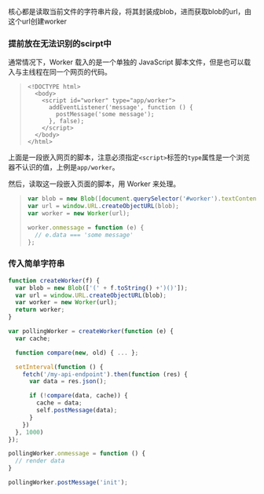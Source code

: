 

核心都是读取当前文件的字符串片段，将其封装成blob，进而获取blob的url，由这个url创建worker

### 提前放在无法识别的scirpt中

通常情况下，Worker 载入的是一个单独的 JavaScript 脚本文件，但是也可以载入与主线程在同一个网页的代码。

> ```markup
> <!DOCTYPE html>
>   <body>
>     <script id="worker" type="app/worker">
>       addEventListener('message', function () {
>         postMessage('some message');
>       }, false);
>     </script>
>   </body>
> </html>
> ```

上面是一段嵌入网页的脚本，注意必须指定`<script>`标签的`type`属性是一个浏览器不认识的值，上例是`app/worker`。

然后，读取这一段嵌入页面的脚本，用 Worker 来处理。

> ```javascript
> var blob = new Blob([document.querySelector('#worker').textContent]);
> var url = window.URL.createObjectURL(blob);
> var worker = new Worker(url);
> 
> worker.onmessage = function (e) {
>   // e.data === 'some message'
> };
> ```



### 传入简单字符串

```javascript
function createWorker(f) {
  var blob = new Blob(['(' + f.toString() +')()']);
  var url = window.URL.createObjectURL(blob);
  var worker = new Worker(url);
  return worker;
}

var pollingWorker = createWorker(function (e) {
  var cache;

  function compare(new, old) { ... };

  setInterval(function () {
    fetch('/my-api-endpoint').then(function (res) {
      var data = res.json();

      if (!compare(data, cache)) {
        cache = data;
        self.postMessage(data);
      }
    })
  }, 1000)
});

pollingWorker.onmessage = function () {
  // render data
}

pollingWorker.postMessage('init');
```